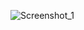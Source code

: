 ![Screenshot_1](https://user-images.githubusercontent.com/111509370/226921008-b35585c8-0c7d-48ff-b3d6-d2ecbd236631.png)
